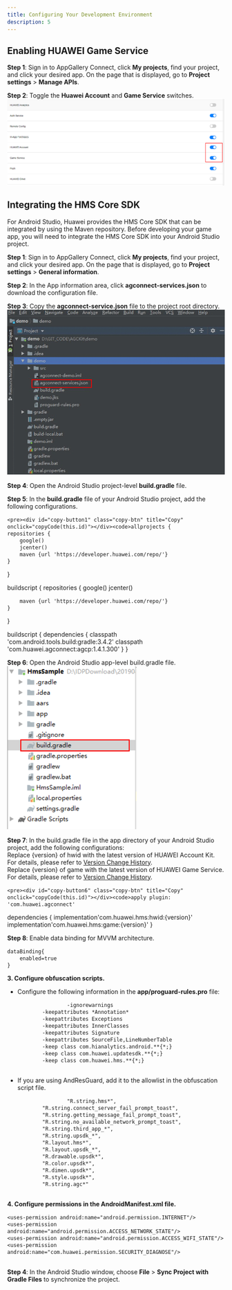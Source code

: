 ```yaml
---
title: Configuring Your Development Environment
description: 5
---
```



<h2><strong>Enabling HUAWEI Game Service</strong></h2>
<p><strong>Step 1</strong>: Sign in to AppGallery Connect, click <Strong>My projects</Strong>, find your project, and click your desired app. On the page that is displayed, go to <strong>Project settings</strong> > <strong>Manage APIs</strong>.</p>
<p><strong>Step 2</strong>: Toggle the <strong>Huawei Account</strong> and <strong>Game Service</strong> switches.<br><img style="width: 800.00px" src="https://raw.githubusercontent.com/basaraksanli/gameServiceRepo/master/assets/3.png" onclick="imageclick(src)"></p>

<h2><strong>Integrating the HMS Core SDK</strong></h2>
<p>For Android Studio, Huawei provides the HMS Core SDK that can be integrated by using the Maven repository. Before developing your game app, you will need to integrate the HMS Core SDK into your Android Studio project.</p>


<p><strong>Step 1</strong>: Sign in to AppGallery Connect, click <strong>My projects</strong>, find your project, and click your desired app. On the page that is displayed, go to <strong>Project settings</strong> > <strong>General information</strong>.</p>

<p><strong>Step 2</strong>: In the App information area, click <strong>agconnect-services.json</strong> to download the configuration file.</p>

<p><strong>Step 3</strong>: Copy the <strong>agconnect-service.json</strong> file to the project root directory.<br><img style="width: 600.00px" src="https://raw.githubusercontent.com/basaraksanli/gameServiceRepo/master/assets/4.png" onclick="imageclick(src)"></p>

<p><strong>Step 4</strong>: Open the Android Studio project-level <strong>build.gradle</strong> file.</p>

<p><strong>Step 5</strong>: In the <strong>build.gradle</strong> file of your Android Studio project, add the following configurations.

    <pre><div id="copy-button1" class="copy-btn" title="Copy" onclick="copyCode(this.id)"></div><code>allprojects {
    repositories {
        google()
        jcenter()
        maven {url 'https://developer.huawei.com/repo/'}
    }
}

buildscript {
    repositories {
        google()
        jcenter()

        maven {url 'https://developer.huawei.com/repo/'}
    }
}

buildscript {
    dependencies {
        classpath 'com.android.tools.build:gradle:3.4.2'
        classpath 'com.huawei.agconnect:agcp:1.4.1.300'
    }
}
</code></pre>
</p>

<p><strong>Step 6</strong>: Open the Android Studio app-level build.gradle file.<br><img style="width: 300.00px" src="https://raw.githubusercontent.com/basaraksanli/gameServiceRepo/master/assets/5.png" onclick="imageclick(src)"></p>

<p><strong>Step 7</strong>: In the build.gradle file in the app directory of your Android Studio project, add the following configurations:<br>
Replace {version} of hwid with the latest version of HUAWEI Account Kit. For details, please refer to <a href= "https://developer.huawei.com/consumer/en/doc/development/HMSCore-Guides/version-change-history-0000001050048874" targey=_blank>Version Change History</a>.<br>
Replace {version} of game with the latest version of HUAWEI Game Service. For details, please refer to <a href= "https://developer.huawei.com/consumer/en/doc/development/HMSCore-Guides/version-change-history-0000001050123471" targey=_blank>Version Change History</a>.
</p>



	<pre><div id="copy-button6" class="copy-btn" title="Copy" onclick="copyCode(this.id)"></div><code>apply plugin: 'com.huawei.agconnect'

dependencies {
    implementation'com.huawei.hms:hwid:{version}'
    implementation'com.huawei.hms:game:{version}'
}
</code></pre>
	


<p><strong>Step 8</strong>: Enable data binding for MVVM architecture.</p>

<pre><div id="copy-button7" class="copy-btn" title="Copy" onclick="copyCode(this.id)"></div><code>dataBinding{
    enabled=true
}
</code></pre>

<p><strong>3. Configure obfuscation scripts.</strong></p>
<ul>
	<li>Configure the following information in the <strong>app/proguard-rules.pro</strong> file:<pre><div id="copy-button7" class="copy-btn" title="Copy" onclick="copyCode(this.id)"></div><code>                <span class="pun">-</span><span class="pln">ignorewarnings</span><span class="pln">
		</span><span class="pun">-</span><span class="pln">keepattributes </span><span class="pun">*</span><span class="typ">Annotation</span><span class="pun">*</span><span class="pln">
		</span><span class="pun">-</span><span class="pln">keepattributes </span><span class="typ">Exceptions</span><span class="pln">
		</span><span class="pun">-</span><span class="pln">keepattributes </span><span class="typ">InnerClasses</span><span class="pln">
		</span><span class="pun">-</span><span class="pln">keepattributes </span><span class="typ">Signature</span><span class="pln">
		</span><span class="pun">-</span><span class="pln">keepattributes </span><span class="typ">SourceFile</span><span class="pun">,</span><span class="typ">LineNumberTable</span><span class="pln">
		</span><span class="pun">-</span><span class="pln">keep </span><span class="kwd">class</span><span class="pln"> com</span><span class="pun">.</span><span class="pln">hianalytics</span><span class="pun">.</span><span class="pln">android</span><span class="pun">.**{*;}</span><span class="pln">
		</span><span class="pun">-</span><span class="pln">keep </span><span class="kwd">class</span><span class="pln"> com</span><span class="pun">.</span><span class="pln">huawei</span><span class="pun">.</span><span class="pln">updatesdk</span><span class="pun">.**{*;}</span><span class="pln">
		</span><span class="pun">-</span><span class="pln">keep </span><span class="kwd">class</span><span class="pln"> com</span><span class="pun">.</span><span class="pln">huawei</span><span class="pun">.</span><span class="pln">hms</span><span class="pun">.**{*;}</span><span class="pln">
		</span></code></pre>
	</li>
	<li>If you are using AndResGuard, add it to the allowlist in the obfuscation script file.<pre><div id="copy-button8" class="copy-btn" title="Copy" onclick="copyCode(this.id)"></div><code>               <span class="str"> "R.string.hms*"</span><span class="pun">,</span><span class="pln">
		</span><span class="str">"R.string.connect_server_fail_prompt_toast"</span><span class="pun">,</span><span class="pln">
		</span><span class="str">"R.string.getting_message_fail_prompt_toast"</span><span class="pun">,</span><span class="pln">
		</span><span class="str">"R.string.no_available_network_prompt_toast"</span><span class="pun">,</span><span class="pln">
		</span><span class="str">"R.string.third_app_*"</span><span class="pun">,</span><span class="pln">
		</span><span class="str">"R.string.upsdk_*"</span><span class="pun">,</span><span class="pln">
		</span><span class="str">"R.layout.hms*"</span><span class="pun">,</span><span class="pln">
		</span><span class="str">"R.layout.upsdk_*"</span><span class="pun">,</span><span class="pln"> 
		</span><span class="str">"R.drawable.upsdk*"</span><span class="pun">,</span><span class="pln">
		</span><span class="str">"R.color.upsdk*"</span><span class="pun">,</span><span class="pln"> 
		</span><span class="str">"R.dimen.upsdk*"</span><span class="pun">,</span><span class="pln">
		</span><span class="str">"R.style.upsdk*"</span><span class="pun">,</span><span class="pln">
		</span><span class="str">"R.string.agc*"</span><span class="pln">
		</span></code></pre>
	</li>
</ul>
<p><strong>4. Configure permissions in the AndroidManifest.xml file.</strong></p>
<pre><div id="copy-button9" class="copy-btn" title="Copy" onclick="copyCode(this.id)"></div><code><span class="tag">&lt;uses-permission</span><span class="pln"> </span><span class="atn">android:name</span><span class="pun">=</span><span class="atv">"android.permission.INTERNET"</span><span class="tag">/&gt;</span><span class="pln">
</span><span class="tag">&lt;uses-permission</span><span class="pln"> </span><span class="atn">android:name</span><span class="pun">=</span><span class="atv">"android.permission.ACCESS_NETWORK_STATE"</span><span class="tag">/&gt;</span><span class="pln">
</span><span class="tag">&lt;uses-permission</span><span class="pln"> </span><span class="atn">android:name</span><span class="pun">=</span><span class="atv">"android.permission.ACCESS_WIFI_STATE"</span><span class="tag">/&gt;</span><span class="pln">
</span><span class="tag">&lt;uses-permission</span><span class="pln"> </span><span class="atn">android:name</span><span class="pun">=</span><span class="atv">"com.huawei.permission.SECURITY_DIAGNOSE"</span><span class="tag">/&gt;</span><span class="pln">
  </span></code></pre>
<p><strong>Step 4</strong>: In the Android Studio window, choose <strong>File</strong> &gt; <strong>Sync Project with Gradle Files</strong> to synchronize the project.</p>
